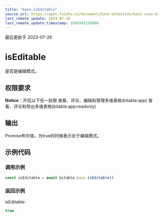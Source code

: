 ```yaml
---
title: "base.isEditable"
source_url: https://open.feishu.cn/document/base-extension/base-view-extensions/api/base/base_iseditable
last_remote_update: 2023-07-26
last_remote_update_timestamp: 1690343236000
---
```

最后更新于 2023-07-26

# isEditable
是否是编辑模式。

## 权限要求
**Notice**：开启以下任一权限
查看、评论、编辑和管理多维表格(bitable:app)
查看、评论和导出多维表格(bitable:app:readonly)

## 输出
Promise布尔值，为true的时候表示处于编辑模式。
## 示例代码
### 调用示例

```ts
const isEditable = await bitable.base.isEditable()
```

### 返回示例
isEditable:
```ts
true
```
